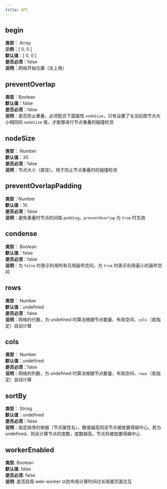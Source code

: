 ```yaml
---
title: API
---
```


## begin
**类型**： Array<br />**示例**：[ 0, 0 ]<br />**默认值**：[ 0, 0 ]<br />**是否必须**：false<br />**说明**：网格开始位置（左上角）


## preventOverlap
**类型**：Boolean<br />**默认值**：false<br />**是否必须**：false<br />**说明**：是否防止重叠，必须配合下面属性 `nodeSize`，只有设置了与当前图节点大小相同的 `nodeSize` 值，才能够进行节点重叠的碰撞检测


## nodeSize
**类型**： Number<br />**默认值**：30<br />**是否必须**：false<br />**说明**：节点大小（直径）。用于防止节点重叠时的碰撞检测


## preventOverlapPadding
**类型**：Number<br />**默认值**：10<br />**是否必须**：false<br />**说明**：避免重叠时节点的间距 `padding`。`preventOverlap` 为 `true` 时生效


## condense
**类型**： Boolean<br />**默认值**：false<br />**是否必须**：false<br />**说明**：为 `false` 时表示利用所有可用画布空间，为 `true` 时表示利用最小的画布空间


## rows
**类型**： Number<br />**默认值**：undefined<br />**是否必须**：false<br />**说明**：网格的行数，为 undefined 时算法根据节点数量、布局空间、`cols`（若指定）自动计算


## cols
**类型**： Number<br />**默认值**：undefined<br />**是否必须**：false<br />**说明**：网格的列数，为 undefined 时算法根据节点数量、布局空间、`rows`（若指定）自动计算


## sortBy
**类型**： String<br />**默认值**：undefined<br />**是否必须**：false<br />**说明**：指定排序的依据（节点属性名），数值越高则该节点被放置得越中心。若为 undefined，则会计算节点的度数，度数越高，节点将被放置得越中心

## workerEnabled
**类型**: Boolean<br />**默认值**: false<br />**是否必须**: false<br />**说明**: 是否启用 web-worker 以防布局计算时间过长阻塞页面交互